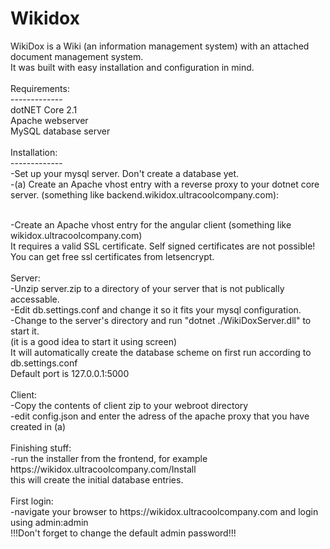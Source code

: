 # Wikidox
WikiDox is a Wiki (an information management system) with an attached document management system.<br>
It was built with easy installation and configuration in mind.<br>
<br>
Requirements:<br>
-------------<br>
dotNET Core 2.1<br>
Apache webserver<br>
MySQL database server<br>
<br>
Installation:<br>
-------------<br>
-Set up your mysql server. Don't create a database yet.<br>
-(a) Create an Apache vhost entry with a reverse proxy to your dotnet core server. (something like backend.wikidox.ultracoolcompany.com):<br>
 <link><br>
-Create an Apache vhost entry for the angular client (something like wikidox.ultracoolcompany.com)<br>
 It requires a valid SSL certificate. Self signed certificates are not possible!<br>
 You can get free ssl certificates from letsencrypt.<br>
<br>
Server:<br>
-Unzip server.zip to a directory of your server that is not publically accessable.<br>
-Edit db.settings.conf and change it so it fits your mysql configuration.<br>
-Change to the server's directory and run "dotnet ./WikiDoxServer.dll" to start it.<br>
 (it is a good idea to start it using screen)<br>
 It will automatically create the database scheme on first run according to db.settings.conf<br>
 Default port is 127.0.0.1:5000<br>
<br>
Client:<br>
-Copy the contents of client zip to your webroot directory<br>
-edit config.json and enter the adress of the apache proxy that you have created in (a)<br>
<br>
Finishing stuff:<br>
-run the installer from the frontend, for example https://wikidox.ultracoolcompany.com/Install<br>
 this will create the initial database entries.<br>
<br>
First login:<br>
-navigate your browser to https://wikidox.ultracoolcompany.com and login using admin:admin<br>
 !!!Don't forget to change the default admin password!!!
